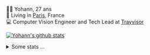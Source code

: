<p>
  👨🏻 <bold>Yohann</bold>, 27 ans<br/>
  💼 Living in <a href="https://www.google.com/maps?q=paris">Paris</a>, France<br/>
  💻 Computer Vision Engineer and Tech Lead at <a href="https://trayvisor.com/">Trayvisor</a><br/>
</p>

<a href="https://github.com/anuraghazra/github-readme-stats"><img align="center" src="https://github-readme-stats-go94hl40s-yohann84l.vercel.app//api?username=yohann84L&show_icons=true&include_all_commits=true" alt="Yohann's github stats" /> </a>


<details>
  <summary>Some stats ...</summary><br/>
  

<!--START_SECTION:waka-->
![Code Time](http://img.shields.io/badge/Code%20Time-757%20hrs%2018%20mins-blue)

![Profile Views](http://img.shields.io/badge/Profile%20Views-0-blue)

**🐱 My GitHub Data** 

> 📦 440.6 kB Used in GitHub's Storage 
 > 
> 🏆 579 Contributions in the Year 2023
 > 
> 🚫 Not Opted to Hire
 > 
> 📜 24 Public Repositories 
 > 
> 🔑 21 Private Repositories 
 > 
**I'm an Early 🐤** 

```text
🌞 Morning                11657 commits       ████████░░░░░░░░░░░░░░░░░   30.76 % 
🌆 Daytime                21661 commits       ██████████████░░░░░░░░░░░   57.16 % 
🌃 Evening                4417 commits        ███░░░░░░░░░░░░░░░░░░░░░░   11.66 % 
🌙 Night                  160 commits         ░░░░░░░░░░░░░░░░░░░░░░░░░   00.42 % 
```
📅 **I'm Most Productive on Wednesday** 

```text
Monday                   7222 commits        █████░░░░░░░░░░░░░░░░░░░░   19.06 % 
Tuesday                  6992 commits        █████░░░░░░░░░░░░░░░░░░░░   18.45 % 
Wednesday                8413 commits        ██████░░░░░░░░░░░░░░░░░░░   22.20 % 
Thursday                 8092 commits        █████░░░░░░░░░░░░░░░░░░░░   21.35 % 
Friday                   6729 commits        ████░░░░░░░░░░░░░░░░░░░░░   17.76 % 
Saturday                 149 commits         ░░░░░░░░░░░░░░░░░░░░░░░░░   00.39 % 
Sunday                   298 commits         ░░░░░░░░░░░░░░░░░░░░░░░░░   00.79 % 
```


📊 **This Week I Spent My Time On** 

```text
🕑︎ Time Zone: Europe/Paris

💬 Programming Languages: 
Python                   4 hrs 14 mins       █████████████████░░░░░░░░   66.71 % 
SQL                      1 hr 25 mins        ██████░░░░░░░░░░░░░░░░░░░   22.52 % 
HTTP                     12 mins             █░░░░░░░░░░░░░░░░░░░░░░░░   03.26 % 
YAML                     10 mins             █░░░░░░░░░░░░░░░░░░░░░░░░   02.82 % 
HTTP Request             4 mins              ░░░░░░░░░░░░░░░░░░░░░░░░░   01.15 % 

🔥 Editors: 
PyCharm                  6 hrs 6 mins        ████████████████████████░   96.01 % 
VS Code                  14 mins             █░░░░░░░░░░░░░░░░░░░░░░░░   03.74 % 
WebStorm                 0 secs              ░░░░░░░░░░░░░░░░░░░░░░░░░   00.24 % 

💻 Operating System: 
Mac                      6 hrs 21 mins       █████████████████████████   100.00 % 
```

**I Mostly Code in Python** 

```text
Python                   20 repos            █████████████░░░░░░░░░░░░   51.28 % 
Jupyter Notebook         4 repos             ███░░░░░░░░░░░░░░░░░░░░░░   10.26 % 
HTML                     2 repos             █░░░░░░░░░░░░░░░░░░░░░░░░   05.13 % 
JavaScript               2 repos             █░░░░░░░░░░░░░░░░░░░░░░░░   05.13 % 
Shell                    1 repo              █░░░░░░░░░░░░░░░░░░░░░░░░   02.56 % 
```




 Last Updated on 07/09/2023 00:24:57 UTC
<!--END_SECTION:waka-->
